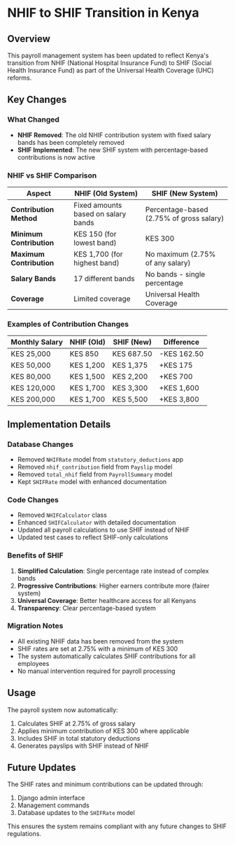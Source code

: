 # NHIF to SHIF Transition in Kenya

## Overview

This payroll management system has been updated to reflect Kenya's transition from NHIF (National Hospital Insurance Fund) to SHIF (Social Health Insurance Fund) as part of the Universal Health Coverage (UHC) reforms.

## Key Changes

### What Changed
- **NHIF Removed**: The old NHIF contribution system with fixed salary bands has been completely removed
- **SHIF Implemented**: The new SHIF system with percentage-based contributions is now active

### NHIF vs SHIF Comparison

| Aspect | NHIF (Old System) | SHIF (New System) |
|--------|-------------------|-------------------|
| **Contribution Method** | Fixed amounts based on salary bands | Percentage-based (2.75% of gross salary) |
| **Minimum Contribution** | KES 150 (for lowest band) | KES 300 |
| **Maximum Contribution** | KES 1,700 (for highest band) | No maximum (2.75% of any salary) |
| **Salary Bands** | 17 different bands | No bands - single percentage |
| **Coverage** | Limited coverage | Universal Health Coverage |

### Examples of Contribution Changes

| Monthly Salary | NHIF (Old) | SHIF (New) | Difference |
|----------------|------------|------------|------------|
| KES 25,000 | KES 850 | KES 687.50 | -KES 162.50 |
| KES 50,000 | KES 1,200 | KES 1,375 | +KES 175 |
| KES 80,000 | KES 1,500 | KES 2,200 | +KES 700 |
| KES 120,000 | KES 1,700 | KES 3,300 | +KES 1,600 |
| KES 200,000 | KES 1,700 | KES 5,500 | +KES 3,800 |

## Implementation Details

### Database Changes
- Removed `NHIFRate` model from `statutory_deductions` app
- Removed `nhif_contribution` field from `Payslip` model
- Removed `total_nhif` field from `PayrollSummary` model
- Kept `SHIFRate` model with enhanced documentation

### Code Changes
- Removed `NHIFCalculator` class
- Enhanced `SHIFCalculator` with detailed documentation
- Updated all payroll calculations to use SHIF instead of NHIF
- Updated test cases to reflect SHIF-only calculations

### Benefits of SHIF
1. **Simplified Calculation**: Single percentage rate instead of complex bands
2. **Progressive Contributions**: Higher earners contribute more (fairer system)
3. **Universal Coverage**: Better healthcare access for all Kenyans
4. **Transparency**: Clear percentage-based system

### Migration Notes
- All existing NHIF data has been removed from the system
- SHIF rates are set at 2.75% with a minimum of KES 300
- The system automatically calculates SHIF contributions for all employees
- No manual intervention required for payroll processing

## Usage

The payroll system now automatically:
1. Calculates SHIF at 2.75% of gross salary
2. Applies minimum contribution of KES 300 where applicable
3. Includes SHIF in total statutory deductions
4. Generates payslips with SHIF instead of NHIF

## Future Updates

The SHIF rates and minimum contributions can be updated through:
1. Django admin interface
2. Management commands
3. Database updates to the `SHIFRate` model

This ensures the system remains compliant with any future changes to SHIF regulations.
